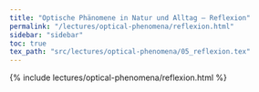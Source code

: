 ```yaml
---
title: "Optische Phänomene in Natur und Alltag – Reflexion"
permalink: "/lectures/optical-phenomena/reflexion.html"
sidebar: "sidebar"
toc: true
tex_path: "src/lectures/optical-phenomena/05_reflexion.tex"
---
```


{% include lectures/optical-phenomena/reflexion.html %}